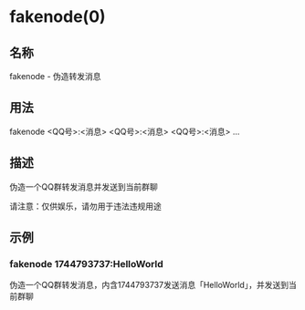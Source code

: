 # fakenode(0)

## 名称

fakenode - 伪造转发消息

## 用法

fakenode <QQ号>:<消息>
<QQ号>:<消息>
<QQ号>:<消息>
...

## 描述

伪造一个QQ群转发消息并发送到当前群聊

请注意：仅供娱乐，请勿用于违法违规用途

## 示例

### fakenode 1744793737:HelloWorld

伪造一个QQ群转发消息，内含1744793737发送消息「HelloWorld」，并发送到当前群聊







